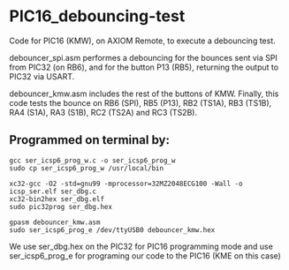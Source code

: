 # PIC16_debouncing-test

Code for PIC16 (KMW), on AXIOM Remote, to execute a debouncing test.

debouncer_spi.asm performes a debouncing for the bounces sent via SPI from PIC32 (on RB6), and for the button P13 (RB5), returning the output to PIC32 via USART.

debouncer_kmw.asm includes the rest of the buttons of KMW. Finally, this code tests the bounce on RB6 (SPI), RB5 (P13), RB2 (TS1A), RB3 (TS1B), RA4 (S1A), RA3 (S1B), RC2 (TS2A) and RC3 (TS2B).

## Programmed on terminal by:
```
gcc ser_icsp6_prog_w.c -o ser_icsp6_prog_w
sudo cp ser_icsp6_prog_w /usr/local/bin

xc32-gcc -O2 -std=gnu99 -mprocessor=32MZ2048ECG100 -Wall -o icsp_ser.elf ser_dbg.c
xc32-bin2hex ser_dbg.elf
sudo pic32prog ser_dbg.hex

gpasm debouncer_kmw.asm
sudo ser_icsp6_prog_e /dev/ttyUSB0 debouncer_kmw.hex
```
We use ser_dbg.hex on the PIC32 for PIC16 programming mode and use ser_icsp6_prog_e for programing our code to the PIC16 (KME on this case)
